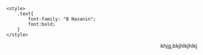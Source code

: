
<html lang="en">
<head>
    <meta charset="UTF-8">
    <title>Research</title>

    <style>
        .text{
            font-family: "B Nazanin";
            font:bold;
        }
    </style>


</head>
<body>
 <div dir="rtl" class="text" >
 
 khjg,bkjhlkjhlkj




 </div>
</body>
</html>
